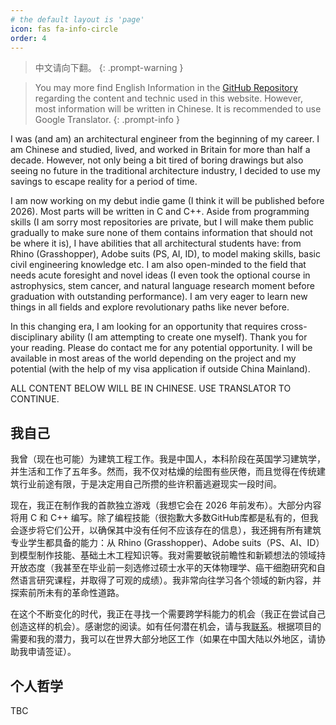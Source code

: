 ```yaml
---
# the default layout is 'page'
icon: fas fa-info-circle
order: 4
---
```


> 中文请向下翻。
{: .prompt-warning }

> You may more find English Information in the [GitHub Repository](https://github.com/imcpap/imcpap.github.io) regarding the content and technic used in this website. However, most information will be written in Chinese. It is recommended to use Google Translator. 
{: .prompt-info }

I was (and am) an architectural engineer from the beginning of my career. I am Chinese and studied, lived, and worked in Britain for more than half a decade. However, not only being a bit tired of boring drawings but also seeing no future in the traditional architecture industry, I decided to use my savings to escape reality for a period of time. 

I am now working on my debut indie game (I think it will be published before 2026). Most parts will be written in C and C++. Aside from programming skills (I am sorry most repositories are private, but I will make them public gradually to make sure none of them contains information that should not be where it is), I have abilities that all architectural students have: from Rhino (Grasshopper), Adobe suits (PS, AI, ID), to model making skills, basic civil engineering knowledge etc. I am also open-minded to the field that needs acute foresight and novel ideas (I even took the optional course in astrophysics, stem cancer, and natural language research moment before graduation with outstanding performance). I am very eager to learn new things in all fields and explore revolutionary paths like never before.

In this changing era, I am looking for an opportunity that requires cross-disciplinary ability (I am attempting to create one myself). Thank you for your reading. Please do contact me for any potential opportunity. I will be available in most areas of the world depending on the project and my potential (with the help of my visa application if outside China Mainland). 

ALL CONTENT BELOW WILL BE IN CHINESE. USE TRANSLATOR TO CONTINUE. 

## 我自己

我曾（现在也可能）为建筑工程工作。我是中国人，本科阶段在英国学习建筑学，并生活和工作了五年多。然而，我不仅对枯燥的绘图有些厌倦，而且觉得在传统建筑行业前途有限，于是决定用自己所攒的些许积蓄逃避现实一段时间。

现在，我正在制作我的首款独立游戏（我想它会在 2026 年前发布）。大部分内容将用 C 和 C++ 编写。除了编程技能（很抱歉大多数GitHub库都是私有的，但我会逐步将它们公开，以确保其中没有任何不应该存在的信息），我还拥有所有建筑专业学生都具备的能力：从 Rhino (Grasshopper)、Adobe suits（PS、AI、ID）到模型制作技能、基础土木工程知识等。我对需要敏锐前瞻性和新颖想法的领域持开放态度（我甚至在毕业前一刻选修过硕士水平的天体物理学、癌干细胞研究和自然语言研究课程，并取得了可观的成绩）。我非常向往学习各个领域的新内容，并探索前所未有的革命性道路。

在这个不断变化的时代，我正在寻找一个需要跨学科能力的机会（我正在尝试自己创造这样的机会）。感谢您的阅读。如有任何潜在机会，请与我[联系](mailto:me@imyutong.wang)。根据项目的需要和我的潜力，我可以在世界大部分地区工作（如果在中国大陆以外地区，请协助我申请签证）。

## 个人哲学

TBC
